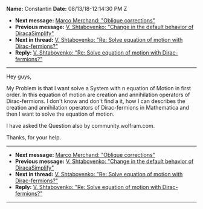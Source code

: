 **Name:** Constantin
**Date:** 08/13/18-12:14:30 PM Z

  - **Next message:** [Marco Merchand: "Oblique corrections"](1425.html)
  - **Previous message:** [V. Shtabovenko: "Change in the default
    behavior of DiracaSimplify"](1423.html)
  - **Next in thread:** [V. Shtabovenko: "Re: Solve equation of motion
    with Dirac-fermions?"](1426.html)
  - **Reply:** [V. Shtabovenko: "Re: Solve equation of motion with
    Dirac-fermions?"](1426.html)

-----

Hey guys,  

My Problem is that I want solve a System with n equation of Motion in
first order. In this equation of motion are creation and annihilation
operators of Dirac-fermions. I don't know and don't find a it, how I can
describes the creation and annihilation operators of Dirac-fermions in
Mathematica and then I want to solve the equation of motion.  

I have asked the Question also by community.wolfram.com.  

Thanks, for your help.  

-----

  - **Next message:** [Marco Merchand: "Oblique corrections"](1425.html)
  - **Previous message:** [V. Shtabovenko: "Change in the default
    behavior of DiracaSimplify"](1423.html)
  - **Next in thread:** [V. Shtabovenko: "Re: Solve equation of motion
    with Dirac-fermions?"](1426.html)
  - **Reply:** [V. Shtabovenko: "Re: Solve equation of motion with
    Dirac-fermions?"](1426.html)

-----


